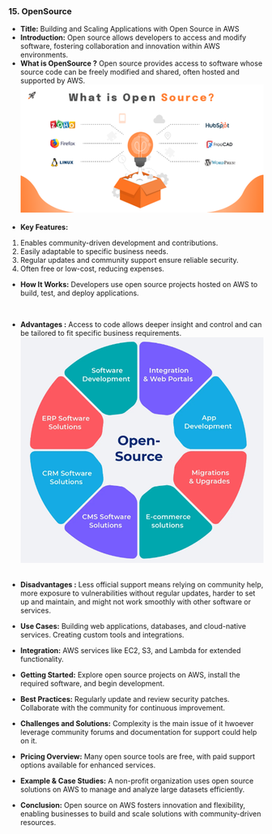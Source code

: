 ### 15. OpenSource


* **Title:** Building and Scaling Applications with Open Source in AWS
&nbsp;
* **Introduction:**
Open source allows developers to access and modify software, fostering collaboration and innovation within AWS environments.
&nbsp;
* **What is OpenSource ?**
Open source provides access to software whose source code can be freely modified and shared, often hosted and supported by AWS.
![alt text](<Assets/OP - 2.png>)
&nbsp;
* **Key Features:**
1. Enables community-driven development and contributions.
2. Easily adaptable to specific business needs.
3. Regular updates and community support ensure reliable security.
4. Often free or low-cost, reducing expenses.
&nbsp;
* **How It Works:**
Developers use open source projects hosted on AWS to build, test, and deploy applications.

&nbsp;
* **Advantages :**
Access to code allows deeper insight and control and can be tailored to fit specific business requirements.
![alt text](<Assets/OP - 1.png>)
&nbsp;
* **Disadvantages :**
Less official support means relying on community help, more exposure to vulnerabilities without regular updates, harder to set up and maintain, and might not work smoothly with other software or services.
&nbsp;
* **Use Cases:**
Building web applications, databases, and cloud-native services.
Creating custom tools and integrations.
&nbsp;

* **Integration:**
AWS services like EC2, S3, and Lambda for extended functionality.
&nbsp;
* **Getting Started:**
Explore open source projects on AWS, install the required software, and begin development.
&nbsp;
* **Best Practices:**
Regularly update and review security patches.
Collaborate with the community for continuous improvement.
&nbsp;
* **Challenges and Solutions:**
Complexity is the main issue of it hwoever leverage community forums and documentation for support could help on it.
&nbsp;
* **Pricing Overview:**
Many open source tools are free, with paid support options available for enhanced services.
&nbsp;
* **Example & Case Studies:**
A non-profit organization uses open source solutions on AWS to manage and analyze large datasets efficiently.
&nbsp;
* **Conclusion:**
Open source on AWS fosters innovation and flexibility, enabling businesses to build and scale solutions with community-driven resources.
&nbsp;
